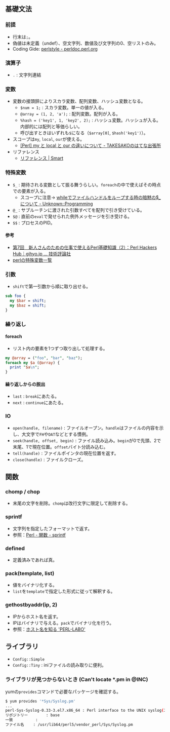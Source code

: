 基礎文法
----

### 前提

* 行末は`;`。
* 偽値は未定義（undef）、空文字列、数値及び文字列の0、空リストのみ。
* Coding Gide: [perlstyle - perldoc.perl.org](http://perldoc.perl.org/perlstyle.html)

### 演算子

* `.` : 文字列連結

### 変数

* 変数の接頭辞によりスカラ変数、配列変数、ハッシュ変数となる。
  * `$num = 1;` : スカラ変数。単一の値が入る。
  * `@array = (1, 2, 'a');` : 配列変数。配列が入る。
  * `%hash = ('key1', 1, 'key2', 2);` : ハッシュ変数。ハッシュが入る。内部的には配列と等価らしい。
  * 呼び出すときはいずれも`$`になる（`$array[0]`, `$hash('key1')`）。
* スコープは`my`, `local`, `our`が使える。
  * [[Perl] my と local と our の違いについて - TAKESAKOのはてな出張所](http://d.hatena.ne.jp/TAKESAKO/20080110/1199969773)
* リファレンス
  * [リファレンス | Smart](http://rfs.jp/sb/perl/02/10.html)

### 特殊変数

* `$_` : 期待される変数として振る舞うらしい。`foreach`の中で使えばその時点での要素が入る。
  * スコープに注意→ [whileでファイルハンドルをループする時の暗黙の$_について - Unknown::Programming](http://d.hatena.ne.jp/fbis/20071225/1198554886)
* `@_` : サブルーチンに渡された引数すべてを配列で引き受けている。
* `$@` : 直前の`eval`で発せられた例外メッセージを引き受ける。
* `$$` : プロセスのPID。

#### 参考

* [第7回　新人さんのための仕事で使えるPerl基礎知識（2）：Perl Hackers Hub｜gihyo.jp … 技術評論社](http://gihyo.jp/dev/serial/01/perl-hackers-hub/000702)
* [perlの特殊変数一覧](http://www.ksknet.net/perl/perl_10.html)

### 引数

* `shift`で第一引数から順に取り出せる。

```perl
sub foo {
  my $bar = shift;
  my $baz = shift;
}
```

### 繰り返し

#### foreach

* リスト内の要素を1つずつ取り出して処理する。

```perl
my @array = ("foo", "bar", "baz");
foreach my $a (@array) {
  print "$a\n";
}
```

#### 繰り返しからの脱出

* `last` : `break`にあたる。
* `next` : `continue`にあたる。

### IO

* `open(handle, filename)` : ファイルオープン。`handle`はファイルの内容を示し、大文字で`FH`や`DAT`などとする慣例。
* `seek(handle, offset, begin)` : ファイル読み込み。`begin`が0で先頭、2で末尾、1で現在位置。`offset`バイト分読み込む。
* `tell(handle)` : ファイルポインタの現在位置を返す。
* `close(handle)` : ファイルクローズ。

関数
----

### chomp / chop

* 末尾の文字を削除。`chomp`は改行文字に限定して削除する。

### sprintf

* 文字列を指定したフォーマットで返す。
* 参照：[Perl - 関数 - sprintf](http://www.loose-info.com/main/memolist/perl/fnc_sprintf.html)

### defined

* 定義済みであれば真。

### pack(template, list)

* 値をバイナリ化する。
* `list`を`template`で指定した形式に従って解釈する。

### gethostbyaddr(ip, 2)

* IPからホスト名を返す。
* IPはバイナリで与える。`pack`でバイナリ化を行う。
* 参照：[ホスト名を知る 'PERL-LABO'](http://www.perl-labo.org/analyse/host/)

ライブラリ
----

* `Config::Simple`
* `Config::Tiny` : iniファイルの読み取りに便利。

### ライブラリが見つからないとき (Can't locate *.pm in @INC)

yumの`provides`コマンドで必要なパッケージを確認する。

```bash
$ yum provides '*Sys/Syslog.pm'
...
perl-Sys-Syslog-0.33-3.el7.x86_64 : Perl interface to the UNIX syslog(3) calls
リポジトリー        : base
一致          :
ファイル名    : /usr/lib64/perl5/vendor_perl/Sys/Syslog.pm
```

 